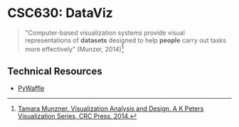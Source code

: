 # CSC630: DataViz

> "Computer-based visualization systems provide visual representations of **datasets** designed to help **people** carry out tasks more effectively" (Munzer, 2014)[^1]

## Technical Resources

* [PyWaffle](https://pywaffle.readthedocs.io/en/latest/)

[^1]:[Tamara Munzner. Visualization Analysis and Design. A K Peters Visualization Series, CRC Press, 2014.](https://www.cs.ubc.ca/~tmm/vadbook/)
